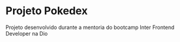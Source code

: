 # Projeto Pokedex

Projeto desenvolvido durante a mentoria do bootcamp Inter Frontend Developer na Dio
